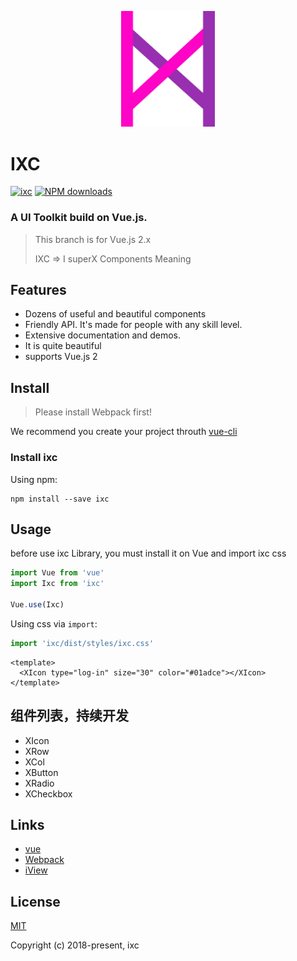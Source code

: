<p align="center">
  <a>
    <img width="150" src="./assets/IXC.png">
  </a>
</p>

# IXC
[![ixc](https://img.shields.io/npm/v/ixc.svg?style=flat-square)](https://www.npmjs.com/package/ixc)
[![NPM downloads](https://img.shields.io/npm/dt/ixc.svg?style=flat-square)](https://npmjs.org/package/ixc)

### A UI Toolkit build on Vue.js.

> This branch is for Vue.js 2.x
>
> IXC => I superX Components Meaning

## Features

- Dozens of useful and beautiful components
- Friendly API. It's made for people with any skill level.
- Extensive documentation and demos.
- It is quite beautiful
- supports Vue.js 2

## Install

> Please install Webpack first!

We recommend you create your project throuth [vue-cli](https://github.com/vuejs/vue-cli)

### Install ixc

Using npm:
```
npm install --save ixc
```

## Usage

before use ixc Library, you must install it on Vue and import ixc css

```js
import Vue from 'vue'
import Ixc from 'ixc'

Vue.use(Ixc)
```

Using css via `import`:

```js
import 'ixc/dist/styles/ixc.css'
```

```vue
<template>
  <XIcon type="log-in" size="30" color="#01adce"></XIcon>
</template>
```

## 组件列表，持续开发

- XIcon
- XRow
- XCol
- XButton
- XRadio
- XCheckbox

## Links
- [vue](https://github.com/vuejs/vue)
- [Webpack](https://github.com/webpack/webpack)
- [iView](https://github.com/iview/iview)

## License
[MIT](http://opensource.org/licenses/MIT)

Copyright (c) 2018-present, ixc
